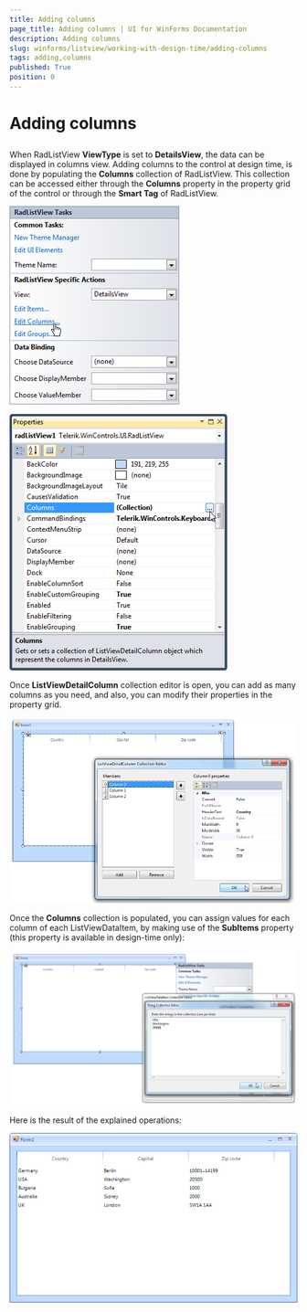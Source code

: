 ```yaml
---
title: Adding columns
page_title: Adding columns | UI for WinForms Documentation
description: Adding columns
slug: winforms/listview/working-with-design-time/adding-columns
tags: adding,columns
published: True
position: 0
---
```


# Adding columns



## 

When RadListView __ViewType__ is set to __DetailsView__, the data can be displayed in columns view. Adding columns to the control at design time, is done by populating the __Columns__ collection of RadListView. This collection can be accessed either through the __Columns__ property in the property grid of the control or through the __Smart Tag__ of RadListView.
        

![listview-working-with-design-time-adding-columns 001](images/listview-working-with-design-time-adding-columns001.png)

![listview-working-with-design-time-adding-columns 002](images/listview-working-with-design-time-adding-columns002.png)

Once __ListViewDetailColumn__ collection editor is open, you can add as many columns as you need, and also, you can modify their properties in the property grid.

![listview-working-with-design-time-adding-columns 003](images/listview-working-with-design-time-adding-columns003.png)

Once the __Columns__ collection is populated, you can assign values for each column of each ListViewDataItem, by making use of the __SubItems__ property (this property is available in design-time only):

![listview-working-with-design-time-adding-columns 004](images/listview-working-with-design-time-adding-columns004.png)

Here is the result of the explained operations:

![listview-working-with-design-time-adding-columns 005](images/listview-working-with-design-time-adding-columns005.png)
